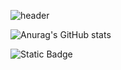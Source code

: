 ![header](https://capsule-render.vercel.app/api?type=wave&color=auto&height=300&section=header&text=capsule%20render&fontSize=90)


![Anurag's GitHub stats](https://github-readme-stats.vercel.app/api?username=Kimminwoo02&show_icons=true&theme=radical)


![Static Badge](https://img.shields.io/badge/:JAVA)
